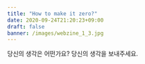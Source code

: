 ```yaml
---
title: "How to make it zero?"
date: 2020-09-24T21:20:23+09:00
draft: false
banner: /images/webzine_1_3.jpg
---
```


당신의 생각은 어떤가요? 당신의 생각을 보내주세요.
